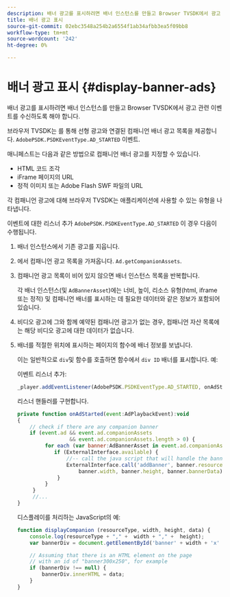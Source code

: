 ```yaml
---
description: 배너 광고를 표시하려면 배너 인스턴스를 만들고 Browser TVSDK에서 광고 관련 이벤트를 수신하도록 해야 합니다.
title: 배너 광고 표시
source-git-commit: 02ebc3548a254b2a6554f1ab34afbb3ea5f09bb8
workflow-type: tm+mt
source-wordcount: '242'
ht-degree: 0%

---
```


# 배너 광고 표시 {#display-banner-ads}

배너 광고를 표시하려면 배너 인스턴스를 만들고 Browser TVSDK에서 광고 관련 이벤트를 수신하도록 해야 합니다.

브라우저 TVSDK는 를 통해 선형 광고와 연결된 컴패니언 배너 광고 목록을 제공합니다. `AdobePSDK.PSDKEventType.AD_STARTED` 이벤트.

매니페스트는 다음과 같은 방법으로 컴패니언 배너 광고를 지정할 수 있습니다.

* HTML 코드 조각
* iFrame 페이지의 URL
* 정적 이미지 또는 Adobe Flash SWF 파일의 URL

각 컴패니언 광고에 대해 브라우저 TVSDK는 애플리케이션에 사용할 수 있는 유형을 나타냅니다.

이벤트에 대한 리스너 추가 `AdobePSDK.PSDKEventType.AD_STARTED` 이 경우 다음이 수행됩니다.
1. 배너 인스턴스에서 기존 광고를 지웁니다.
1. 에서 컴패니언 광고 목록을 가져옵니다. `Ad.getCompanionAssets`.
1. 컴패니언 광고 목록이 비어 있지 않으면 배너 인스턴스 목록을 반복합니다.

   각 배너 인스턴스(및 `AdBannerAsset`)에는 너비, 높이, 리소스 유형(html, iframe 또는 정적) 및 컴패니언 배너를 표시하는 데 필요한 데이터와 같은 정보가 포함되어 있습니다.
1. 비디오 광고에 그와 함께 예약된 컴패니언 광고가 없는 경우, 컴패니언 자산 목록에는 해당 비디오 광고에 대한 데이터가 없습니다.
1. 배너를 적절한 위치에 표시하는 페이지의 함수에 배너 정보를 보냅니다.

   이는 일반적으로 `div`및 함수를 호출하면 함수에서 `div ID` 배너를 표시합니다. 예:

   이벤트 리스너 추가:

   ```js
   _player.addEventListener(AdobePSDK.PSDKEventType.AD_STARTED, onAdStarted);
   ```

   리스너 핸들러를 구현합니다.

   ```js
   private function onAdStarted(event:AdPlaybackEvent):void 
   { 
       // check if there are any companion banner 
       if (event.ad && event.ad.companionAssets  
                    && event.ad.companionAssets.length > 0) { 
            for each (var banner:AdBannerAsset in event.ad.companionAssets) { 
               if (ExternalInterface.available) { 
                   //-- call the java script that will handle the banner display. 
                   ExternalInterface.call('addBanner', banner.resourceType,  
                       banner.width, banner.height, banner.bannerData); 
                } 
            } 
        }  
        //...        
   }
   ```

   디스플레이를 처리하는 JavaScript의 예:

   ```js
   function displayCompanion (resourceType, width, height, data) { 
       console.log(resourceType + "," +  width + "," +  height); 
       var bannerDiv = document.getElementById('banner' + width + 'x' + height);  
   
       // Assuming that there is an HTML element on the page  
       // with an id of "banner300x250", for example 
       if (bannerDiv !== null) { 
           bannerDiv.innerHTML = data; 
       } 
   }
   ```
